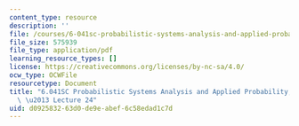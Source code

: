 ```yaml
---
content_type: resource
description: ''
file: /courses/6-041sc-probabilistic-systems-analysis-and-applied-probability-fall-2013/d092583263d0de9eabef6c58edad1c7d_MIT6_041SCF13_lec24_300k.pdf
file_size: 575939
file_type: application/pdf
learning_resource_types: []
license: https://creativecommons.org/licenses/by-nc-sa/4.0/
ocw_type: OCWFile
resourcetype: Document
title: "6.041SC Probabilistic Systems Analysis and Applied Probability, Fall 2013Transcript\
  \ \u2013 Lecture 24"
uid: d0925832-63d0-de9e-abef-6c58edad1c7d
---
```

